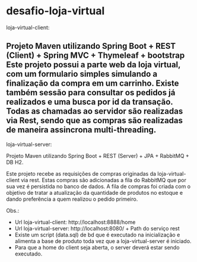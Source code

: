# desafio-loja-virtual

loja-virtual-client:

Projeto Maven utilizando Spring Boot + REST (Client) + Spring MVC + Thymeleaf + bootstrap
Este projeto possui a parte web da loja virtual, com um formulario simples simulando a finalização da compra em um carrinho. Existe
também sessão para consultar os pedidos já realizados e uma busca por id da transação. Todas as chamadas ao servidor são realizadas 
via Rest, sendo que as compras são realizadas de maneira assincrona multi-threading.
------------------------------------------------------------------------------------------------------------------------------------

loja-virtual-server:

Projeto Maven utilizando Spring Boot + REST (Server) + JPA + RabbitMQ + DB H2.

Este projeto recebe as requisições de compras originadas da loja-virtual-client via rest. Estas compras são adicionadas a fila
do RabbitMQ que por sua vez é persistida no banco de dados. A fila de compras foi criada com o objetivo de tratar a atualização da
quantidade de produtos no estoque e dando preferência a quem realizou o pedido primeiro.

Obs.:
- Url loja-virtual-client: http://localhost:8888/home
- Url loja-virtual-server: http://localhost:8080/ + Path do serviço rest
- Existe um script (data.sql) de bd que é executado na inicialização e alimenta a base de produto toda vez que a loja-virtual-server é iniciado.
- Para que a home do client seja aberta, o server deverá estar sendo executado.


